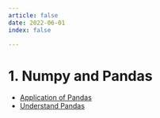 ```yaml
---
article: false
date: 2022-06-01
index: false

---
```


# 1. Numpy and Pandas

- [Application of Pandas](Python-Pandas/pandas-application.html)
- [Understand Pandas](Python-Pandas/pandas-understand.html)


